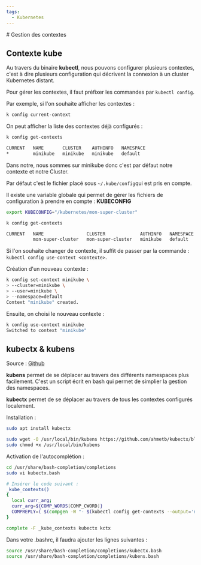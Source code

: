 ```yaml
---
tags:
  - Kubernetes
---
```


# Gestion des contextes
## Contexte kube

Au travers du binaire **kubectl**, nous pouvons configurer plusieurs contextes, c'est à dire plusieurs configuration qui décrivent la connexion à un cluster Kubernetes distant.

Pour gérer les contextes, il faut préfixer les commandes par ```kubectl config```.

Par exemple, si l'on souhaite afficher les contextes :

```bash
k config current-context
```

On peut afficher la liste des contextes déjà configurés :

```bash
k config get-contexts

CURRENT   NAME       CLUSTER    AUTHINFO   NAMESPACE
*         minikube   minikube   minikube   default
```

Dans notre, nous sommes sur minikube donc c'est par défaut notre contexte et notre Cluster.

Par défaut c'est le fichier placé sous ```~/.kube/config```qui est pris en compte.

Il existe une variable globale qui permet de gérer les fichiers de configuration à prendre en compte : **KUBECONFIG**

```bash
export KUBECONFIG="/kubernetes/mon-super-cluster"

k config get-contexts

CURRENT   NAME                CLUSTER             AUTHINFO   NAMESPACE
          mon-super-cluster   mon-super-cluster   minikube   default
```

Si l'on souhaite changer de contexte, il suffit de passer par la commande : ```kubectl config use-context <contexte>```.

Création d'un nouveau contexte :

```bash
k config set-context minikube \
> --cluster=minikube \
> --user=minikube \
> --namespace=default
Context "minikube" created.
```

Ensuite, on choisi le nouveau contexte :

```bash
k config use-context minikube
Switched to context "minikube"
```

##  kubectx & kubens

Source : [Github](https://github.com/ahmetb/kubectx)

**kubens** permet de se déplacer au travers des différents namespaces plus facilement. C'est un script écrit en bash qui permet de simplier la gestion des namespaces.

**kubectx** permet de se déplacer au travers de tous les contextes configurés localement. 

Installation :

```bash
sudo apt install kubectx

sudo wget -O /usr/local/bin/kubens https://github.com/ahmetb/kubectx/blob/master/kubens
sudo chmod +x /usr/local/bin/kubens
```

Activation de l'autocomplétion :

```bash
cd /usr/share/bash-completion/completions
sudo vi kubectx.bash

# Insérer le code suivant :
_kube_contexts()
{
  local curr_arg;
  curr_arg=${COMP_WORDS[COMP_CWORD]}
  COMPREPLY=( $(compgen -W "- $(kubectl config get-contexts --output='name')" -- $curr_arg ) );
}

complete -F _kube_contexts kubectx kctx
```

Dans votre .bashrc, il faudra ajouter les lignes suivantes :

```bash
source /usr/share/bash-completion/completions/kubectx.bash
source /usr/share/bash-completion/completions/kubens.bash
```